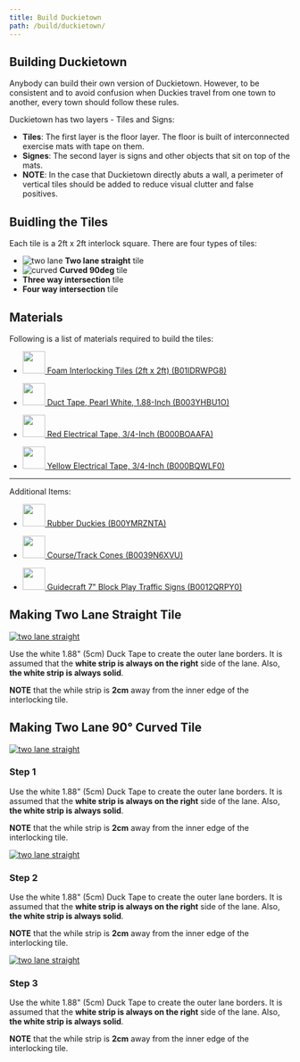 ```yaml
---
title: Build Duckietown
path: /build/duckietown/
---
```


<section>

# Building Duckietown

Anybody can build their own version of Duckietown. However, to be consistent and to avoid confusion
when Duckies travel from one town to another, every town should follow these rules.

Duckietown has two layers - Tiles and Signs:
* **Tiles**: The first layer is the floor layer. The floor is built of interconnected exercise mats with tape on them. 
* **Signes**: The second layer is signs and other objects that sit on top of the mats. 
* **NOTE**: In the case that Duckietown directly abuts a wall, a perimeter of vertical tiles should be added to reduce visual clutter and false positives.

</section>

<section>

# Buidling the Tiles

Each tile is a 2ft x 2ft interlock square. There are four types of tiles:
* ![two lane](/images/tile-two-lane-small.jpg) **Two lane straight** tile
* ![curved](/images/tile-two-lane-90-small.jpg) **Curved 90deg** tile
* **Three way intersection** tile
* **Four way intersection** tile

</section>

<section>

## Materials

Following is a list of materials required to build the tiles:

* <a target="_blank"  href="https://www.amazon.com/gp/product/B01IDRWPG8/ref=as_li_tl?ie=UTF8&camp=1789&creative=9325&creativeASIN=B01IDRWPG8&linkCode=as2&tag=duckietown-20&linkId=bb91b7d582c9da6c00d76d6a6a57df6d"><img border="0" src="//ws-na.amazon-adsystem.com/widgets/q?_encoding=UTF8&MarketPlace=US&ASIN=B01IDRWPG8&ServiceVersion=20070822&ID=AsinImage&WS=1&Format=_SL250_&tag=duckietown-20" width="40" /> Foam Interlocking Tiles (2ft x 2ft) (B01IDRWPG8)</a><img src="//ir-na.amazon-adsystem.com/e/ir?t=duckietown-20&l=am2&o=1&a=B01IDRWPG8" width="1" height="1" border="0" alt="" style="border:none !important; margin:0px !important;" />

* <a target="_blank"  href="https://www.amazon.com/gp/product/B003YHBU1O/ref=as_li_tl?ie=UTF8&camp=1789&creative=9325&creativeASIN=B003YHBU1O&linkCode=as2&tag=duckietown-20&linkId=e37f66b7259c681bdf071b5984254f98"><img border="0" src="//ws-na.amazon-adsystem.com/widgets/q?_encoding=UTF8&MarketPlace=US&ASIN=B003YHBU1O&ServiceVersion=20070822&ID=AsinImage&WS=1&Format=_SL250_&tag=duckietown-20" width="40" /> Duct Tape, Pearl White, 1.88-Inch (B003YHBU1O)</a><img src="//ir-na.amazon-adsystem.com/e/ir?t=duckietown-20&l=am2&o=1&a=B003YHBU1O" width="1" height="1" border="0" alt="" style="border:none !important; margin:0px !important;" />

* <a target="_blank"  href="https://www.amazon.com/gp/product/B000BOAAFA/ref=as_li_tl?ie=UTF8&camp=1789&creative=9325&creativeASIN=B000BOAAFA&linkCode=as2&tag=duckietown-20&linkId=d106b52d405330b242875a026dd0215b"><img border="0" src="//ws-na.amazon-adsystem.com/widgets/q?_encoding=UTF8&MarketPlace=US&ASIN=B000BOAAFA&ServiceVersion=20070822&ID=AsinImage&WS=1&Format=_SL250_&tag=duckietown-20" width="40" /> Red Electrical Tape, 3/4-Inch (B000BOAAFA)</a><img src="//ir-na.amazon-adsystem.com/e/ir?t=duckietown-20&l=am2&o=1&a=B000BOAAFA" width="1" height="1" border="0" alt="" style="border:none !important; margin:0px !important;" />

* <a target="_blank"  href="https://www.amazon.com/gp/product/B000BQWLF0/ref=as_li_tl?ie=UTF8&camp=1789&creative=9325&creativeASIN=B000BQWLF0&linkCode=as2&tag=duckietown-20&linkId=6305eea6f8afaff8d89218b04fe76edc"><img border="0" src="//ws-na.amazon-adsystem.com/widgets/q?_encoding=UTF8&MarketPlace=US&ASIN=B000BQWLF0&ServiceVersion=20070822&ID=AsinImage&WS=1&Format=_SL250_&tag=duckietown-20" width="40" /> Yellow Electrical Tape, 3/4-Inch (B000BQWLF0)</a><img src="//ir-na.amazon-adsystem.com/e/ir?t=duckietown-20&l=am2&o=1&a=B000BQWLF0" width="1" height="1" border="0" alt="" style="border:none !important; margin:0px !important;" />

---
Additional Items:

* <a target="_blank"  href="https://www.amazon.com/gp/product/B00YMRZNTA/ref=as_li_tl?ie=UTF8&camp=1789&creative=9325&creativeASIN=B00YMRZNTA&linkCode=as2&tag=duckietown-20&linkId=d7652215f74b7115d07953317ba850d6"><img border="0" src="http://ws-na.amazon-adsystem.com/widgets/q?_encoding=UTF8&MarketPlace=US&ASIN=B00YMRZNTA&ServiceVersion=20070822&ID=AsinImage&WS=1&Format=_SL250_&tag=duckietown-20" width="40" /> Rubber Duckies (B00YMRZNTA)</a><img src="http://ir-na.amazon-adsystem.com/e/ir?t=duckietown-20&l=am2&o=1&a=B00YMRZNTA" width="1" height="1" border="0" alt="" style="border:none !important; margin:0px !important;" />

* <a target="_blank"  href="https://www.amazon.com/gp/product/B0039N6XVU/ref=as_li_tl?ie=UTF8&camp=1789&creative=9325&creativeASIN=B0039N6XVU&linkCode=as2&tag=duckietown-20&linkId=efca5a8e8046a115f45d8aa1115182ec"><img border="0" src="//ws-na.amazon-adsystem.com/widgets/q?_encoding=UTF8&MarketPlace=US&ASIN=B0039N6XVU&ServiceVersion=20070822&ID=AsinImage&WS=1&Format=_SL250_&tag=duckietown-20" width="40" /> Course/Track Cones (B0039N6XVU)</a><img src="//ir-na.amazon-adsystem.com/e/ir?t=duckietown-20&l=am2&o=1&a=B0039N6XVU" width="1" height="1" border="0" alt="" style="border:none !important; margin:0px !important;" />

* <a target="_blank"  href="https://www.amazon.com/gp/product/B0012QRPY0/ref=as_li_tl?ie=UTF8&camp=1789&creative=9325&creativeASIN=B0012QRPY0&linkCode=as2&tag=duckietown-20&linkId=946f516ac36fec3d7fc06cdb0a4d50d7"><img border="0" src="//ws-na.amazon-adsystem.com/widgets/q?_encoding=UTF8&MarketPlace=US&ASIN=B0012QRPY0&ServiceVersion=20070822&ID=AsinImage&WS=1&Format=_SL250_&tag=duckietown-20" width="40" /> Guidecraft 7" Block Play Traffic Signs (B0012QRPY0)</a><img src="//ir-na.amazon-adsystem.com/e/ir?t=duckietown-20&l=am2&o=1&a=B0012QRPY0" width="1" height="1" border="0" alt="" style="border:none !important; margin:0px !important;" />

</section>

<section class="step">

## Making Two Lane Straight Tile

[![two lane straight](/images/tile-two-lane.jpg)](/images/tile-two-lane.jpg)

Use the white 1.88" (5cm) Duck Tape to create the outer lane borders. It is assumed that the **white strip is always on the right** side of the lane. Also, **the white strip is always solid**.

**NOTE** that the while strip is **2cm** away from the inner edge of the interlocking tile.

</section>

<section class="step">

## Making Two Lane 90° Curved Tile

[![two lane straight](/images/tile-two-lane.jpg)](/images/tile-two-lane.jpg)

### Step 1

Use the white 1.88" (5cm) Duck Tape to create the outer lane borders. It is assumed that the **white strip is always on the right** side of the lane. Also, **the white strip is always solid**.

**NOTE** that the while strip is **2cm** away from the inner edge of the interlocking tile.

</section>

<section class="step">

[![two lane straight](/images/tile-two-lane.jpg)](/images/tile-two-lane.jpg)

### Step 2

Use the white 1.88" (5cm) Duck Tape to create the outer lane borders. It is assumed that the **white strip is always on the right** side of the lane. Also, **the white strip is always solid**.

**NOTE** that the while strip is **2cm** away from the inner edge of the interlocking tile.

</section>

<section class="step">

<div class="img-right">

[![two lane straight](/images/tile-two-lane.jpg)](/images/tile-two-lane.jpg)

</div>

### Step 3

Use the white 1.88" (5cm) Duck Tape to create the outer lane borders. It is assumed that the **white strip is always on the right** side of the lane. Also, **the white strip is always solid**.

**NOTE** that the while strip is **2cm** away from the inner edge of the interlocking tile.

</section>